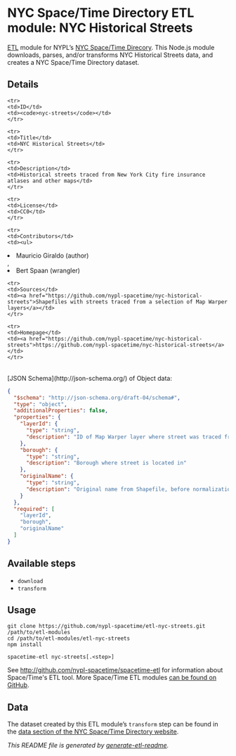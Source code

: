 # NYC Space/Time Directory ETL module: NYC Historical Streets

[ETL](https://en.wikipedia.org/wiki/Extract,_transform,_load) module for NYPL’s [NYC Space/Time Direcory](http://spacetime.nypl.org/). This Node.js module downloads, parses, and/or transforms NYC Historical Streets data, and creates a NYC Space/Time Directory dataset.

## Details

<table>
<tbody>

    <tr>
    <td>ID</td>
    <td><code>nyc-streets</code></td>
    </tr>

    <tr>
    <td>Title</td>
    <td>NYC Historical Streets</td>
    </tr>

    <tr>
    <td>Description</td>
    <td>Historical streets traced from New York City fire insurance atlases and other maps</td>
    </tr>

    <tr>
    <td>License</td>
    <td>CC0</td>
    </tr>

    <tr>
    <td>Contributors</td>
    <td><ul>
<li>Mauricio Giraldo (author)</li>
,<li>Bert Spaan (wrangler)</li>
</ul>
</td>
    </tr>

    <tr>
    <td>Sources</td>
    <td><a href="https://github.com/nypl-spacetime/nyc-historical-streets">Shapefiles with streets traced from a selection of Map Warper layers</a></td>
    </tr>

    <tr>
    <td>Homepage</td>
    <td><a href="https://github.com/nypl-spacetime/nyc-historical-streets">https://github.com/nypl-spacetime/nyc-historical-streets</a></td>
    </tr>
</tbody>
</table>
[JSON Schema](http://json-schema.org/) of Object data:

```json
{
  "$schema": "http://json-schema.org/draft-04/schema#",
  "type": "object",
  "additionalProperties": false,
  "properties": {
    "layerId": {
      "type": "string",
      "description": "ID of Map Warper layer where street was traced from"
    },
    "borough": {
      "type": "string",
      "description": "Borough where street is located in"
    },
    "originalName": {
      "type": "string",
      "description": "Original name from Shapefile, before normalization"
    }
  },
  "required": [
    "layerId",
    "borough",
    "originalName"
  ]
}
```

## Available steps

  - `download`
  - `transform`

## Usage

```
git clone https://github.com/nypl-spacetime/etl-nyc-streets.git /path/to/etl-modules
cd /path/to/etl-modules/etl-nyc-streets
npm install

spacetime-etl nyc-streets[.<step>]
```

See http://github.com/nypl-spacetime/spacetime-etl for information about Space/Time's ETL tool. More Space/Time ETL modules [can be found on GitHub](https://github.com/search?utf8=%E2%9C%93&q=org%3Anypl-spacetime+etl-&type=Repositories&ref=advsearch&l=&l=).

## Data

The dataset created by this ETL module’s `transform` step can be found in the [data section of the NYC Space/Time Directory website](http://spacetime.nypl.org/#data-nyc-streets).

_This README file is generated by [generate-etl-readme](https://github.com/nypl-spacetime/generate-etl-readme)._
